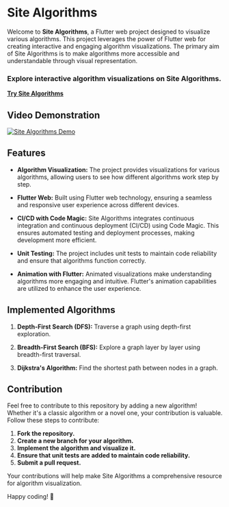 # Site Algorithms

Welcome to **Site Algorithms**, a Flutter web project designed to visualize various algorithms. This project leverages the power of Flutter web for creating interactive and engaging algorithm visualizations. The primary aim of Site Algorithms is to make algorithms more accessible and understandable through visual representation.

### Explore interactive algorithm visualizations on Site Algorithms.

[**Try Site Algorithms**](https://site_algorithms.codemagic.app/)

## Video Demonstration


[![Site Algorithms Demo](https://github.com/AmrAbdElHamed26/site_algorithms/assets/86882938/33c92d13-fca4-4cfa-a9b6-f53264711819)](https://www.youtube.com/watch?v=ltM2uGrzJhs&ab_channel=AmrAbdelhamed)

## Features

- **Algorithm Visualization:** The project provides visualizations for various algorithms, allowing users to see how different algorithms work step by step.

- **Flutter Web:** Built using Flutter web technology, ensuring a seamless and responsive user experience across different devices.

- **CI/CD with Code Magic:** Site Algorithms integrates continuous integration and continuous deployment (CI/CD) using Code Magic. This ensures automated testing and deployment processes, making development more efficient.

- **Unit Testing:** The project includes unit tests to maintain code reliability and ensure that algorithms function correctly.

- **Animation with Flutter:** Animated visualizations make understanding algorithms more engaging and intuitive. Flutter's animation capabilities are utilized to enhance the user experience.

## Implemented Algorithms

1. **Depth-First Search (DFS):** Traverse a graph using depth-first exploration.

2. **Breadth-First Search (BFS):** Explore a graph layer by layer using breadth-first traversal.

3. **Dijkstra's Algorithm:** Find the shortest path between nodes in a graph.



## Contribution

Feel free to contribute to this repository by adding a new algorithm! Whether it's a classic algorithm or a novel one, your contribution is valuable. Follow these steps to contribute:

1. **Fork the repository.**
2. **Create a new branch for your algorithm.**
3. **Implement the algorithm and visualize it.**
4. **Ensure that unit tests are added to maintain code reliability.**
5. **Submit a pull request.**

Your contributions will help make Site Algorithms a comprehensive resource for algorithm visualization.

Happy coding! 🚀
